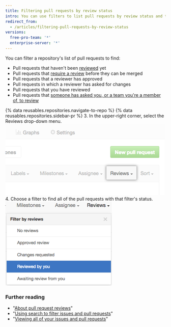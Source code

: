 ```yaml
---
title: Filtering pull requests by review status
intro: You can use filters to list pull requests by review status and to find pull requests that you've reviewed or other people have asked you to review.
redirect_from:
  - /articles/filtering-pull-requests-by-review-status
versions:
  free-pro-team: '*'
  enterprise-server: '*'
---
```


You can filter a repository's list of pull requests to find:
- Pull requests that haven't been [reviewed](/articles/about-pull-request-reviews) yet
- Pull requests that [require a review](/articles/about-required-reviews-for-pull-requests) before they can be merged
- Pull requests that a reviewer has approved
- Pull requests in which a reviewer has asked for changes
- Pull requests that you have reviewed
- Pull requests that [someone has asked you, or a team you're a member of, to review](/articles/requesting-a-pull-request-review)

{% data reusables.repositories.navigate-to-repo %}
{% data reusables.repositories.sidebar-pr %}
3. In the upper-right corner, select the Reviews drop-down menu.
  ![Reviews drop-down menu in the filter menu above the list of pull requests](/assets/images/help/pull_requests/reviews-filter-dropdown.png)
4. Choose a filter to find all of the pull requests with that filter's status.
  ![List of filters in the Reviews drop-down menu](/assets/images/help/pull_requests/pr-review-filters.png)

### Further reading

- "[About pull request reviews](/articles/about-pull-request-reviews)"
- "[Using search to filter issues and pull requests](/articles/using-search-to-filter-issues-and-pull-requests)"
- "[Viewing all of your issues and pull requests](/articles/viewing-all-of-your-issues-and-pull-requests)"
